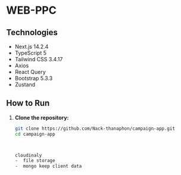 # WEB-PPC
## Technologies

- Next.js 14.2.4
- TypeScript 5
- Tailwind CSS 3.4.17
- Axios
- React Query
- Bootstrap 5.3.3
- Zustand

## How to Run

1. **Clone the repository:**
   ```sh
   git clone https://github.com/Nack-thanaphon/campaign-app.git
   cd campaign-app



   cloudinaly 
   -  file storage 
   -  mongo keep client data  